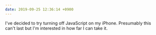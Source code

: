 ```yaml
---
date: 2019-09-25 12:36:14 +0900
---
```

I've decided to try turning off JavaScript on my iPhone. Presumably this can't last but I'm interested in how far I can take it.
